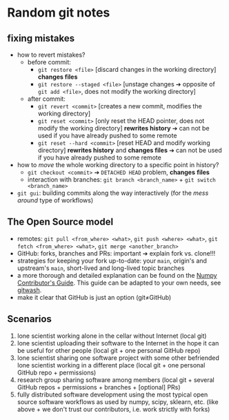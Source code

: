 # Random git notes

## fixing mistakes
- how to revert mistakes?
    - before commit:
      - `git restore <file>` [discard changes in the working directory] __changes files__
      - `git restore --staged <file>` [unstage changes ➔ opposite of `git add <file>`, does not modify the working directory]
    - after commit:
      - `git revert <commit>` [creates a new commit, modifies the working directory]
      - `git reset <commit>` [only reset the HEAD pointer, does not modify the working directory] __rewrites history__ ➔ can not be used if you have already pushed to some remote
      - `git reset --hard <commit>` [reset HEAD and modify working directory] __rewrites history__ and __changes files__ ➔ can not be used if you have already pushed to some remote
- how to *move* the whole working directory to a specific point in history?
    - `git checkout <commit>` ➔ `DETACHED HEAD` problem, __changes__ __files__
    - interaction with branches: `git branch <branch_name>` + `git switch <branch_name>`
- `git gui`: building commits along the way interactively (for the *mess around* type of workflows)

## The Open Source model
- remotes: `git pull <from_where> <what>`, `git push <where> <what>`, `git fetch <from_where> <what>`, `git merge <another_branch>`
- GitHub: forks, branches and PRs: important ➔ explain fork vs. clone!!!
- strategies for keeping your fork up-to-date: your `main`, origin's and upstream's `main`, short-lived and long-lived topic branches
- a more thorough and detailed explanation can be found on the [Numpy Contributor's Guide](https://docs.scipy.org/doc/numpy/dev/gitwash/index.html). This guide can be adapted to your own needs, see [gitwash](https://github.com/matthew-brett/gitwash).
- make it clear that GitHub is just an option (git≠GitHub)

## Scenarios
1. lone scientist working alone in the cellar without Internet (local git)
2. lone scientist uploading their software to the Internet in the hope it can be useful for other people (local git + one personal GitHub repo)
3. lone scientist sharing one software project with some other befriended lone scientist working in a different place (local git + one personal GitHub repo + permissions)
4. research group sharing software among members (local git + several GitHub repos + permissions + branches + [optional] PRs)
5. fully distributed software development using the most typical open source software workflows as used by numpy, scipy, sklearn, etc. (like above + we don't trust our contributors, i.e. work strictly with forks)


